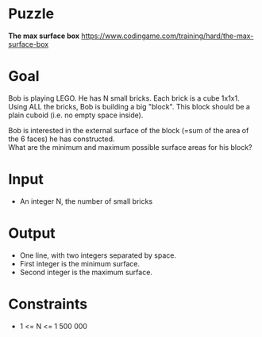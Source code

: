 # Puzzle
**The max surface box** https://www.codingame.com/training/hard/the-max-surface-box

# Goal
Bob is playing LEGO. He has N small bricks. Each brick is a cube 1x1x1.  
Using ALL the bricks, Bob is building a big "block". This block should be a plain cuboid (i.e. no empty space inside).  

Bob is interested in the external surface of the block (=sum of the area of the 6 faces) he has constructed.  
What are the minimum and maximum possible surface areas for his block?  

# Input
* An integer N, the number of small bricks

# Output
* One line, with two integers separated by space.
* First integer is the minimum surface.
* Second integer is the maximum surface.

# Constraints
* 1 <= N <= 1 500 000
